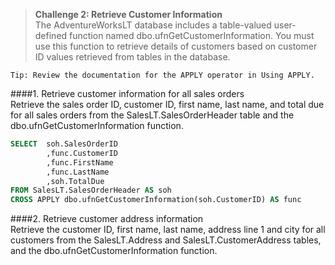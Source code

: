 > **Challenge 2: Retrieve Customer Information**   
The AdventureWorksLT database includes a table-valued user-defined function named
dbo.ufnGetCustomerInformation. You must use this function to retrieve details of customers based on
customer ID values retrieved from tables in the database.

```
Tip: Review the documentation for the APPLY operator in Using APPLY.
```
####1. Retrieve customer information for all sales orders   
Retrieve the sales order ID, customer ID, first name, last name, and total due for all sales orders from
the SalesLT.SalesOrderHeader table and the dbo.ufnGetCustomerInformation function.
```sql
SELECT	soh.SalesOrderID
		,func.CustomerID
		,func.FirstName
		,func.LastName
		,soh.TotalDue
FROM SalesLT.SalesOrderHeader AS soh
CROSS APPLY dbo.ufnGetCustomerInformation(soh.CustomerID) AS func
```
####2. Retrieve customer address information   
Retrieve the customer ID, first name, last name, address line 1 and city for all customers from the
SalesLT.Address and SalesLT.CustomerAddress tables, and the dbo.ufnGetCustomerInformation
function.
```sql

```
